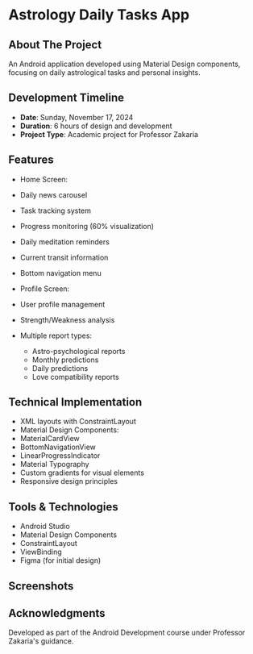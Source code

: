 # Astrology Daily Tasks App

## About The Project
An Android application developed using Material Design components, focusing on daily astrological tasks and personal insights.

## Development Timeline
- **Date**: Sunday, November 17, 2024
- **Duration**: 6 hours of design and development
- **Project Type**: Academic project for Professor Zakaria

## Features
- Home Screen:
 - Daily news carousel
 - Task tracking system
 - Progress monitoring (60% visualization)
 - Daily meditation reminders
 - Current transit information
 - Bottom navigation menu

- Profile Screen:
 - User profile management
 - Strength/Weakness analysis
 - Multiple report types:
   * Astro-psychological reports
   * Monthly predictions
   * Daily predictions
   * Love compatibility reports

## Technical Implementation
- XML layouts with ConstraintLayout
- Material Design Components:
 - MaterialCardView
 - BottomNavigationView
 - LinearProgressIndicator
 - Material Typography
- Custom gradients for visual elements
- Responsive design principles

## Tools & Technologies
- Android Studio
- Material Design Components
- ConstraintLayout
- ViewBinding
- Figma (for initial design)

## Screenshots



## Acknowledgments
Developed as part of the Android Development course under Professor Zakaria's guidance.
